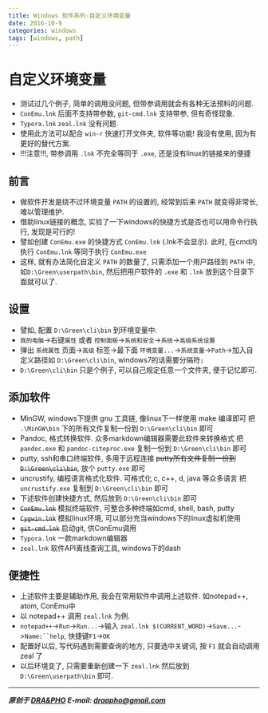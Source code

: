```yaml
---
title: Windows 软件系列-自定义环境变量
date: 2016-10-9
categories: windows
tags: [windows, path]
---
```



# 自定义环境变量
- 测试过几个例子, 简单的调用没问题, 但带参调用就会有各种无法预料的问题.
- `ConEmu.lnk` 后面不支持带参数, `git-cmd.lnk` 支持带参, 但有奇怪现象.
- `Typora.lnk` `zeal.lnk` 没有问题.
- 使用此方法可以配合 `win-r` 快速打开文件夹, 软件等功能! 我没有使用, 因为有更好的替代方案.
- !!!注意!!!, 带参调用 `.lnk` 不完全等同于 `.exe`, 还是没有linux的链接来的便捷

## 前言
- 做软件开发是绕不过环境变量 `PATH` 的设置的, 经常到后来 `PATH` 就变得非常长, 难以管理维护.
- 借助linux链接的概念, 实验了一下windows的快捷方式是否也可以用命令行执行, 发现是可行的!
- 譬如创建 `ConEmu.exe` 的快捷方式 `ConEmu.lnk` (.lnk不会显示). 此时, 在cmd内执行 `ConEmu.lnk` 等同于执行 `ConEmu.exe`
- 这样, 就有办法简化自定义 `PATH` 的数量了, 只需添加一个用户路径到 `PATH` 中, 如`D:\Green\userpath\bin`, 然后把用户软件的 `.exe` 和 `.lnk` 放到这个目录下面就可以了.

## 设置
- 譬如, 配置 `D:\Green\cli\bin` 到环境变量中.
- `我的电脑`->右键`属性` 或者 `控制面板`->`系统和安全`->`系统`->`高级系统设置`
- 弹出 `系统属性` 页面->`高级` 标签->最下面 `环境变量...`->`系统变量`->`Path`->加入自定义路径如 `D:\Green\cli\bin`, windows7的话需要分隔符`;`
- `D:\Green\cli\bin` 只是个例子, 可以自己规定任意一个文件夹, 便于记忆即可.

## 添加软件
- MinGW, windows下提供 gnu 工具链, 像linux下一样使用 make 编译即可
  把 `.\MinGW\bin` 下的所有文件复制一份到 `D:\Green\cli\bin` 即可
- Pandoc, 格式转换软件. 众多markdown编辑器需要此软件来转换格式
  把 `pandoc.exe` 和 `pandoc-citeproc.exe` 复制一份到 `D:\Green\cli\bin` 即可
- putty, ssh和串口终端软件, 多用于远程连接
  ~~putty所有文件复制一份到 `D:\Green\cli\bin`~~, 放个 `putty.exe` 即可
- uncrustify, 编程语言格式化软件. 可格式化 c, c++, d, java 等众多语言
  把 `uncrustify.exe` 复制到 `D:\Green\cli\bin` 即可
- 下述软件创建快捷方式, 然后放到 `D:\Green\cli\bin` 即可
- ~~`ConEmu.lnk`~~ 模拟终端软件, 可整合多种终端如cmd, shell, bash, putty
- ~~`Cygwin.lnk`~~ 模拟linux环境, 可以部分充当windows下的linux虚拟机使用
- ~~`git-cmd.lnk`~~ 启动git, 供ConEmu调用
- `Typora.lnk` 一款markdown编辑器
- `zeal.lnk` 软件API离线查询工具, windows下的dash

## 便捷性
- 上述软件主要是辅助作用, 我会在常用软件中调用上述软件. 如notepad++, atom, ConEmu中
- 以 notepad++ 调用 `zeal.lnk` 为例.
- `notepad++`->`Run`->`Run...`->输入 `zeal.lnk $(CURRENT_WORD)`->`Save...`->`Name:``help`, 快捷键`F1`->`OK`
- 配置好以后, 写代码遇到需要查询的地方, 只要选中关键词, 按 `F1` 就会自动调用 zeal 了
- 以后环境变了, 只需要重新创建一下 `zeal.lnk` 然后放到 `D:\Green\userpath\bin` 即可.


----------

***原创于 [DRA&PHO](https://draapho.github.io/) E-mail: draapho@gmail.com***
